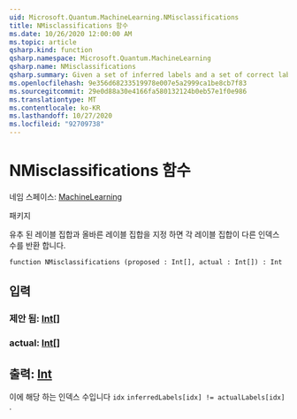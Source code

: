 ```yaml
---
uid: Microsoft.Quantum.MachineLearning.NMisclassifications
title: NMisclassifications 함수
ms.date: 10/26/2020 12:00:00 AM
ms.topic: article
qsharp.kind: function
qsharp.namespace: Microsoft.Quantum.MachineLearning
qsharp.name: NMisclassifications
qsharp.summary: Given a set of inferred labels and a set of correct labels, returns the number of indices at which each set of labels differ.
ms.openlocfilehash: 9e356d68233519978e007e5a2999ca1be8cb7f83
ms.sourcegitcommit: 29e0d88a30e4166fa580132124b0eb57e1f0e986
ms.translationtype: MT
ms.contentlocale: ko-KR
ms.lasthandoff: 10/27/2020
ms.locfileid: "92709738"
---
```

# <a name="nmisclassifications-function"></a>NMisclassifications 함수

네임 스페이스: [MachineLearning](xref:Microsoft.Quantum.MachineLearning)

패키지 [](https://nuget.org/packages/)


유추 된 레이블 집합과 올바른 레이블 집합을 지정 하면 각 레이블 집합이 다른 인덱스 수를 반환 합니다.

```qsharp
function NMisclassifications (proposed : Int[], actual : Int[]) : Int
```


## <a name="input"></a>입력

### <a name="proposed--int"></a>제안 됨: [Int](xref:microsoft.quantum.lang-ref.int)[]




### <a name="actual--int"></a>actual: [Int](xref:microsoft.quantum.lang-ref.int)[]





## <a name="output--int"></a>출력: [Int](xref:microsoft.quantum.lang-ref.int)

이에 해당 하는 인덱스 수입니다 `idx` `inferredLabels[idx] != actualLabels[idx]` .